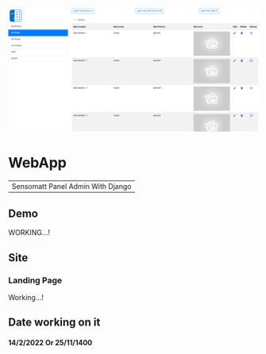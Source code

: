 # ![](./sensomatt.png)
# WebApp
<table>
<tr>
<td>
  Sensomatt Panel Admin With Django
</tr>
</table>


## Demo
WORKING...!


## Site

### Landing Page
Working...!



## Date working on it
#### 14/2/2022 Or 25/11/1400
